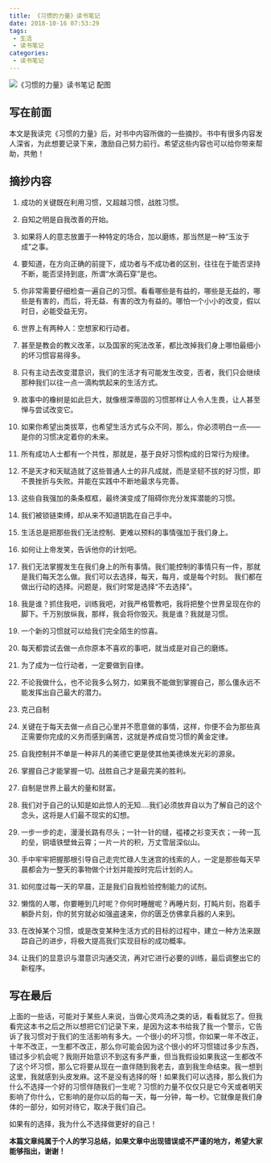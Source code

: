 ```yaml
---
title: 《习惯的力量》读书笔记
date: 2018-10-16 07:53:29
tags:
 - 生活
 - 读书笔记
categories:
 - 读书笔记
---
```


![《习惯的力量》读书笔记 配图](http://p2p4htzmu.bkt.clouddn.com/peitu25-1.jpg)

## 写在前面

本文是我读完《习惯的力量》后，对书中内容所做的一些摘抄。书中有很多内容发人深省，为此想要记录下来，激励自己努力前行。希望这些内容也可以给你带来帮助，共勉！

<!--more-->

## 摘抄内容

1. 成功的关键既在利用习惯，又超越习惯，战胜习惯。

2. 自知之明是自我改善的开始。

3. 如果将人的意志放置于一种特定的场合，加以磨练，那当然是一种“玉汝于成”之事。

4. 要知道，在方向正确的前提下，成功者与不成功者的区别，往往在于能否坚持不断，能否坚持到底，所谓“水滴石穿”是也。

5. 你非常需要仔细检查一遍自己的习惯。看看哪些是有益的，哪些是无益的，哪些是有害的，而后，将无益、有害的改为有益的。哪怕一个小小的改变，假以时日，必能受益无穷。

6. 世界上有两种人：空想家和行动者。

7. 甚至是教会的教义改革，以及国家的宪法改革，都比改掉我们身上哪怕最细小的坏习惯容易得多。

8. 只有主动去改变潜意识，我们的生活才有可能发生改变，否者，我们只会继续那种我们以往一点一滴构筑起来的生活方式。

9. 故事中的橡树是如此巨大，就像根深蒂固的习惯那样让人令人生畏，让人甚至惮与尝试改变它。
    
10. 如果你希望出类拔萃，也希望生活方式与众不同，那么，你必须明白一点——是你的习惯决定着你的未来。
    
11. 所有成功人士都有一个共性，那就是，基于良好习惯构成的日常行为规律。
    
12. 不是天才和天赋造就了这些普通人士的非凡成就，而是坚韧不拔的好习惯，即不畏挫折与失败。并能在实践中不断地最求与完善。
    
13. 这些自我强加的条条框框，最终演变成了阻碍你充分发挥潜能的习惯。
    
14. 我们被锁链束缚，却从来不知道钥匙在自己手中。
    
15. 生活总是把那些我们无法控制、更难以预料的事情强加于我们身上。
    
16. 如何让上帝发笑，告诉他你的计划吧。
    
17. 我们无法掌握发生在我们身上的所有事情。我们能控制的事情只有一件，那就是我们每天怎么做。我们可以去选择，每天，每月，或是每个时刻。
    我们都在做出行动的选择。问题是，我们时常是选择“不去选择”。

18. 我是谁？抓住我吧，训练我吧，对我严格管教吧，我将把整个世界呈现在你的脚下。千万别放纵我，那样，我会将你毁灭。我是谁？我就是习惯。
    
19. 一个新的习惯就可以给我们完全陌生的惊喜。
    
20. 每天都尝试去做一点你原本不喜欢的事吧，就当成是对自己的磨练。
    
21. 为了成为一位行动者，一定要做到自律。
    
22. 不论我做什么，也不论我多么努力，如果我不能做到掌握自己，那么僵永远不能发挥出自己最大的潜力。
    
23. 克己自制
    
24. 关键在于每天去做一点自己心里并不愿意做的事情，这样，你便不会为那些真正需要你完成的义务而感到痛苦，这就是养成自觉习惯的黄金定律。
    
25. 自我控制并不单是一种非凡的美德它更是使其他美德焕发光彩的源泉。
    
26. 掌握自己才能掌握一切。战胜自己才是最完美的胜利。
    
27. 自制是世界上最大的量和财富。
    
28. 我们对于自己的认知是如此惊人的无知....我们必须放弃自以为了解自己的这个念头，这将是人们最不现实的幻想。
    
29. 一步一步的走，漫漫长路有尽头；一针一针的缝，褴褛之衫变天衣；一砖一瓦的垒，铜墙铁壁耸云霄；一片一片的积，万丈雪层深似山。
    
30. 手中牢牢把握那根引导自己走完忙碌人生迷宫的线索的人，一定是那些每天早晨都会为一整天的事物做个计划并能按时完后计划的人。
    
31. 如何度过每一天的早晨，正是我们自我检验控制能力的试剂。
    
32. 懒惰的人哪，你要睡到几时呢？你何时睡醒呢？再睡片刻，打盹片刻，抱着手躺卧片刻，你的贫穷就必如强盗速来，你的匮乏仿佛拿兵器的人来到。
    
33. 在改掉某个习惯，或是改变某种生活方式的目标的过程中，建立一种方法来跟踪自己的进步，将极大提高我们实现目标的成功概率。
    
34. 让我们的显意识与潜意识沟通交流，再对它进行必要的训练，最后调整出它的新程序。
  
## 写在最后

上面的一些话，可能对于某些人来说，当做心灵鸡汤之类的话，看看就忘了。但我看完这本书之后之所以想把它们记录下来，是因为这本书给我了我一个警示，它告诉了我习惯对于我们的生活影响有多大。一个很小的坏习惯，你如果一年不改正，十年不改正，一生都不改正，那么你可能会因为这个很小的坏习惯错过多少东西，错过多少机会呢？我刚开始意识不到这有多严重，但当我假设如果我这一生都改不了这个坏习惯，那么它将要从现在一直伴随到我老去，直到我生命结束。我一想到这里，我就感到头皮发麻。这不是没有选择的呀！如果我们可以选择，那么我们为什么不选择一个好的习惯伴随我们一生呢？习惯的力量不仅仅只是它今天或者明天影响了你什么，它影响的是你以后的每一天，每一分钟，每一秒。它就像是我们身体的一部分，如何对待它，取决于我们自己。

如果有的选择，我为什么不选择做更好的自己！

**本篇文章纯属于个人的学习总结，如果文章中出现错误或不严谨的地方，希望大家能够指出，谢谢！**
